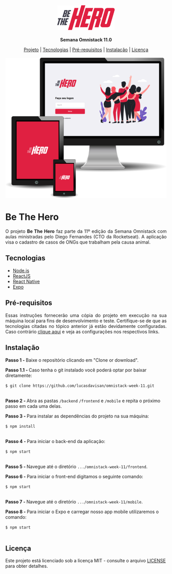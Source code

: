 <h2 align="center">
  <img width="180" src="https://raw.githubusercontent.com/lucasdavisan/omnistack-week-11/master/logo%403x.png" >
</h2>
<p align="center"><strong>Semana Omnistack 11.0</strong></p>
<div align="center">
    <a href="#project">Projeto</a> |
    <a href="#techs">Tecnologias</a> |
    <a href="#getting-started">Pré-requisitos</a> |
    <a href="#installation">Instalação</a> |
    <a href="#license">Licença</a><br/><br/>
    <img src="https://github.com/lucasdavisan/omnistack-week-11/blob/master/omnistack-week-cover.svg">
</div>
<div id="project">
  <h1>Be The Hero</h1>
  <p align="justify">O projeto <strong>Be The Hero</strong> faz parte da 11º edição da Semana Omnistack com aulas ministradas pelo Diego Fernandes (CTO da Rocketseat). A aplicação visa o cadastro de casos de ONGs que trabalham pela causa animal.</p>
</div>
<div id="techs">
  <h2>Tecnologias</h2>
  <ul>
    <li><a href="https://nodejs.org/en/" target="_blank">Node.js</a></li>
    <li><a href="https://pt-br.reactjs.org/" target="_blank">ReactJS</a></li>
    <li><a href="https://reactnative.dev/" target="_blank">React Native</a></li>
    <li><a href="https://expo.io/" target="_blank">Expo</a></li>
  </ul>
</div>
<div id="getting-started">
  <h2>Pré-requisitos</h2>
  <p align="justify">Essas instruções fornecerão uma cópia do projeto em execução na sua máquina local para fins de desenvolvimento e teste. Certifique-se de que as tecnologias citadas no tópico anterior já estão devidamente configuradas. Caso contrário <a href="#techs">clique aqui</a> e veja as configurações nos respectivos links.</p>
</div>
<div id="installation">
  <h2>Instalação</h2>
  <p><strong>Passo 1 - </strong>Baixe o repositório clicando em "Clone or download".</p>
  <p><strong>Passo 1.1 - </strong>Caso tenha o git instalado você poderá optar por baixar diretamente:</p>
  <code>$ git clone https://github.com/lucasdavisan/omnistack-week-11.git</code><br/><br/>
  <p><strong>Passo 2 - </strong>Abra as pastas <code>/backend</code> <code>/frontend</code> e <code>/mobile</code> e repita o próximo passo em cada uma delas.</p>
  <p><strong>Passo 3 - </strong>Para instalar as dependências do projeto na sua máquina:</p>
  <code>$ npm install</code><br/><br/>
  <p><strong>Passo 4 - </strong>Para iniciar o back-end da aplicação:</p>
  <code>$ npm start</code><br/><br/>
  <p><strong>Passo 5 - </strong>Navegue até o diretório <code>.../omnistack-week-11/frontend</code>.</p>
  <p><strong>Passo 6 - </strong>Para iniciar o front-end digitamos o seguinte comando:</p>
  <code>$ npm start</code><br/><br/>
  <p><strong>Passo 7 - </strong>Navegue até o diretório <code>.../omnistack-week-11/mobile</code>.</p>
  <p><strong>Passo 8 - </strong>Para iniciar o Expo e carregar nosso app mobile utilizaremos o comando:</p>
  <code>$ npm start</code><br/><br/>
</div>
<div id="license">
  <h2>Licença</h2>
  <p>Este projeto está licenciado sob a licença MIT - consulte o arquivo <a href="https://github.com/lucasdavisan/omnistack-week-11/blob/master/LICENSE">LICENSE</a> para obter detalhes.</p>
</div
